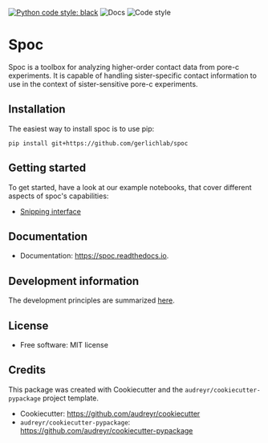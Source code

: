 [![Python code style: black](https://img.shields.io/badge/code%20style-black-000000.svg)](https://github.com/psf/black "Black: The Uncompromising Code Formatter")
![Docs](https://github.com/gerlichlab/spoc/actions/workflows/build_pages.yml/badge.svg)
![Code style](https://github.com/gerlichlab/spoc/actions/workflows/black_lint_test.yml/badge.svg)

# Spoc

Spoc is a toolbox for analyzing higher-order contact data from pore-c experiments. It is capable of handling sister-specific contact information to use in the context of sister-sensitive pore-c experiments.

## Installation

The easiest way to install spoc is to use pip:

```
pip install git+https://github.com/gerlichlab/spoc
```

## Getting started

To get started, have a look at our example notebooks, that cover different aspects of spoc's capabilities:

- [Snipping interface](./notebooks/snipping.ipynb)

## Documentation

* Documentation: https://spoc.readthedocs.io.

## Development information

The development principles are summarized [here](docs/dev_notes.md).

## License

* Free software: MIT license

## Credits

This package was created with Cookiecutter and the `audreyr/cookiecutter-pypackage` project template.

* Cookiecutter: https://github.com/audreyr/cookiecutter
* `audreyr/cookiecutter-pypackage`: https://github.com/audreyr/cookiecutter-pypackage
